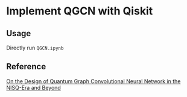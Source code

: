 # Implement QGCN with Qiskit

## Usage
Directly run `QGCN.ipynb`

## Reference
[On the Design of Quantum Graph Convolutional Neural Network in the NISQ-Era and Beyond](https://ieeexplore.ieee.org/document/9978396)
